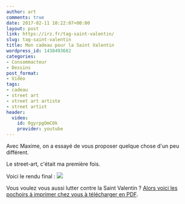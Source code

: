 ```yaml
---
author: art
comments: true
date: 2017-02-11 10:22:07+00:00
layout: post
link: https://irz.fr/tag-saint-valentin/
slug: tag-saint-valentin
title: Mon cadeau pour la Saint Valentin
wordpress_id: 1438493682
categories:
- Consommacteur
- Dessins
post_format:
- Vidéo
tags:
- cadeau
- street art
- street art artiste
- street artist
header:
  video:
    id: 0gyrpgOmC0k
    provider: youtube
---
```


Avec Maxime, on a essayé de vous proposer quelque chose d'un peu différent.
<!-- more -->

Le street-art, c'était ma première fois.

Voici le rendu final :
[![](https://static.irz.fr/2017/02/tag-coeur-vomi-sick-heart-valentines-saint-valentin-pochoir.jpg)](https://irz.fr/recherche?q=tag-coeur-vomi-sick-heart-valentines-saint-valentin-pochoir)

Vous voulez vous aussi lutter contre la Saint Valentin ? [Alors voici les pochoirs à imprimer chez vous à télécharger en PDF](https://static.irz.fr/2017/02/pochoirs-saint-valentin-tag-al.pdf).
